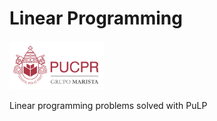 # Linear Programming

<img src="https://github.com/gprzy/credit-scoring/blob/main/assets/puc.png" width="30%" height="30%"/>

Linear programming problems solved with PuLP
